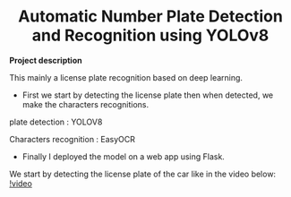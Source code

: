<H1 align="center">Automatic Number Plate Detection and Recognition using YOLOv8</H1>

**Project description**

This mainly a license plate recognition based on deep learning.

- First we start by detecting the license plate then when detected, we make the characters recognitions.

plate detection : YOLOV8 

Characters recognition : EasyOCR

- Finally I deployed the model on a web app using Flask.


We start by detecting the license plate of the car like in the video below:
[!video]([URL_OF_YOUR_VIDEO_FILE](https://github.com/MERYX-bh/Car-plate-recognition/blob/main/t%C3%A9l%C3%A9chargement.mp4)https://github.com/MERYX-bh/Car-plate-recognition/blob/main/t%C3%A9l%C3%A9chargement.mp4)

